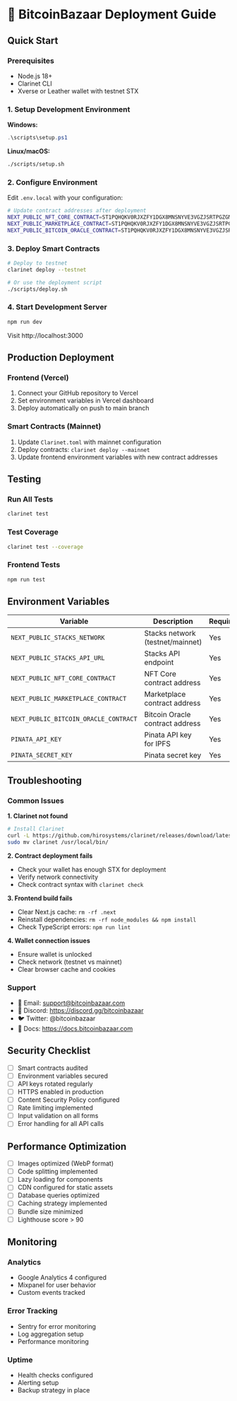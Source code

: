 # 🚀 BitcoinBazaar Deployment Guide

## Quick Start

### Prerequisites
- Node.js 18+
- Clarinet CLI
- Xverse or Leather wallet with testnet STX

### 1. Setup Development Environment

**Windows:**
```powershell
.\scripts\setup.ps1
```

**Linux/macOS:**
```bash
./scripts/setup.sh
```

### 2. Configure Environment
Edit `.env.local` with your configuration:
```bash
# Update contract addresses after deployment
NEXT_PUBLIC_NFT_CORE_CONTRACT=ST1PQHQKV0RJXZFY1DGX8MNSNYVE3VGZJSRTPGZGM.nft-core
NEXT_PUBLIC_MARKETPLACE_CONTRACT=ST1PQHQKV0RJXZFY1DGX8MNSNYVE3VGZJSRTPGZGM.marketplace-core
NEXT_PUBLIC_BITCOIN_ORACLE_CONTRACT=ST1PQHQKV0RJXZFY1DGX8MNSNYVE3VGZJSRTPGZGM.bitcoin-oracle
```

### 3. Deploy Smart Contracts
```bash
# Deploy to testnet
clarinet deploy --testnet

# Or use the deployment script
./scripts/deploy.sh
```

### 4. Start Development Server
```bash
npm run dev
```

Visit http://localhost:3000

## Production Deployment

### Frontend (Vercel)
1. Connect your GitHub repository to Vercel
2. Set environment variables in Vercel dashboard
3. Deploy automatically on push to main branch

### Smart Contracts (Mainnet)
1. Update `Clarinet.toml` with mainnet configuration
2. Deploy contracts: `clarinet deploy --mainnet`
3. Update frontend environment variables with new contract addresses

## Testing

### Run All Tests
```bash
clarinet test
```

### Test Coverage
```bash
clarinet test --coverage
```

### Frontend Tests
```bash
npm run test
```

## Environment Variables

| Variable | Description | Required |
|----------|-------------|----------|
| `NEXT_PUBLIC_STACKS_NETWORK` | Stacks network (testnet/mainnet) | Yes |
| `NEXT_PUBLIC_STACKS_API_URL` | Stacks API endpoint | Yes |
| `NEXT_PUBLIC_NFT_CORE_CONTRACT` | NFT Core contract address | Yes |
| `NEXT_PUBLIC_MARKETPLACE_CONTRACT` | Marketplace contract address | Yes |
| `NEXT_PUBLIC_BITCOIN_ORACLE_CONTRACT` | Bitcoin Oracle contract address | Yes |
| `PINATA_API_KEY` | Pinata API key for IPFS | Yes |
| `PINATA_SECRET_KEY` | Pinata secret key | Yes |

## Troubleshooting

### Common Issues

**1. Clarinet not found**
```bash
# Install Clarinet
curl -L https://github.com/hirosystems/clarinet/releases/download/latest/clarinet-linux-x64.tar.gz | tar xz
sudo mv clarinet /usr/local/bin/
```

**2. Contract deployment fails**
- Check your wallet has enough STX for deployment
- Verify network connectivity
- Check contract syntax with `clarinet check`

**3. Frontend build fails**
- Clear Next.js cache: `rm -rf .next`
- Reinstall dependencies: `rm -rf node_modules && npm install`
- Check TypeScript errors: `npm run lint`

**4. Wallet connection issues**
- Ensure wallet is unlocked
- Check network (testnet vs mainnet)
- Clear browser cache and cookies

### Support
- 📧 Email: support@bitcoinbazaar.com
- 💬 Discord: https://discord.gg/bitcoinbazaar
- 🐦 Twitter: @bitcoinbazaar
- 📖 Docs: https://docs.bitcoinbazaar.com

## Security Checklist

- [ ] Smart contracts audited
- [ ] Environment variables secured
- [ ] API keys rotated regularly
- [ ] HTTPS enabled in production
- [ ] Content Security Policy configured
- [ ] Rate limiting implemented
- [ ] Input validation on all forms
- [ ] Error handling for all API calls

## Performance Optimization

- [ ] Images optimized (WebP format)
- [ ] Code splitting implemented
- [ ] Lazy loading for components
- [ ] CDN configured for static assets
- [ ] Database queries optimized
- [ ] Caching strategy implemented
- [ ] Bundle size minimized
- [ ] Lighthouse score > 90

## Monitoring

### Analytics
- Google Analytics 4 configured
- Mixpanel for user behavior
- Custom events tracked

### Error Tracking
- Sentry for error monitoring
- Log aggregation setup
- Performance monitoring

### Uptime
- Health checks configured
- Alerting setup
- Backup strategy in place
